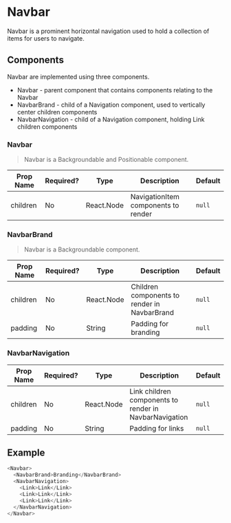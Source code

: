 # Navbar
Navbar is a prominent horizontal navigation used to hold a collection of items for users to navigate.

## Components
Navbar are implemented using three components.
* Navbar - parent component that contains components relating to the Navbar
* NavbarBrand - child of a Navigation component, used to vertically center children components 
* NavbarNavigation - child of a Navigation component, holding Link children components

### Navbar
> Navbar is a Backgroundable and Positionable component.

| Prop Name   | Required?  | Type       | Description                                                | Default |
| ----------- | ---------- | ---------- | ---------------------------------------------------------- | ------- |
| children    | No         | React.Node | NavigationItem components to render                        | `null`  |

### NavbarBrand
> Navbar is a Backgroundable component.

| Prop Name | Required?  | Type       | Description                                                  | Default |
| --------- | ---------- | ---------- | ------------------------------------------------------------ | ------- |
| children  | No         | React.Node | Children components to render in NavbarBrand                 | `null`  |
| padding   | No         | String     | Padding for branding                                         | `null`  |

### NavbarNavigation
| Prop Name | Required?  | Type       | Description                                                  | Default |
| --------- | ---------- | ---------- | ------------------------------------------------------------ | ------- |
| children  | No         | React.Node | Link children components to render in NavbarNavigation       | `null`  |
| padding   | No         | String     | Padding for links                                            | `null`  |

## Example
```javascript
<Navbar>
  <NavbarBrand>Branding</NavbarBrand>
  <NavbarNavigation>
    <Link>Link</Link>
    <Link>Link</Link>
    <Link>Link</Link>
  </NavbarNavigation>
</Navbar>
```